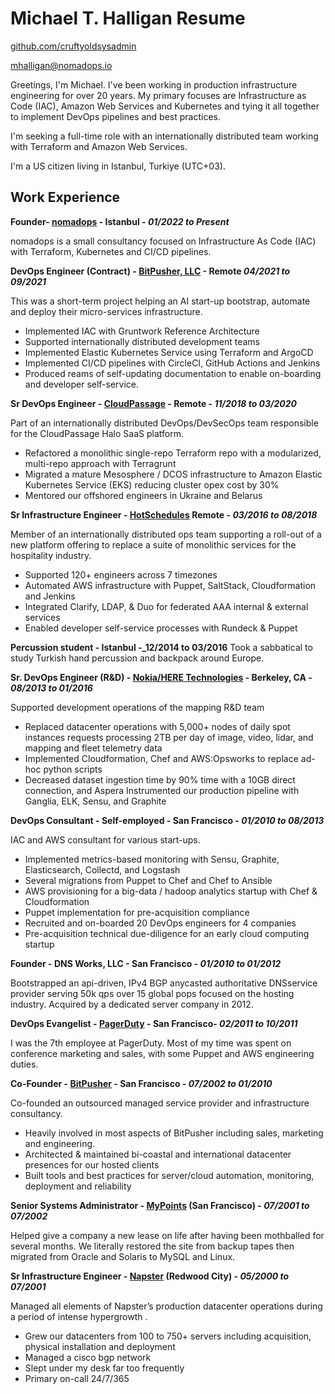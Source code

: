 # Michael T. Halligan Resume

[github.com/cruftyoldsysadmin](https://github.com/cruftyoldsysadmin)

[mhalligan@nomadops.io](mailto:mhalligan@nomadops.io)

Greetings, I'm Michael. I've been working in production infrastructure engineering for over 20 years. My primary focuses are Infrastructure as Code (IAC), Amazon Web Services and Kubernetes and tying it all together to implement DevOps pipelines and best practices.

I'm seeking a full-time role with an internationally distributed team working with Terraform and Amazon Web Services.

I'm a US citizen living in Istanbul, Turkiye (UTC+03).

## Work Experience

**Founder- [nomadops](https://nomadops.io/) - Istanbul - _01/2022 to Present_**

nomadops is a small consultancy focused on Infrastructure As Code (IAC) with Terraform, Kubernetes and CI/CD pipelines.

**DevOps Engineer (Contract) - [BitPusher, LLC](https://bitpusher.com) - Remote _04/2021 to 09/2021_**

This was a short-term project helping an AI start-up bootstrap, automate and deploy their micro-services infrastructure.

* Implemented IAC with Gruntwork Reference Architecture
* Supported internationally distributed development teams
* Implemented Elastic Kubernetes Service using Terraform and ArgoCD
* Implemented CI/CD pipelines with CircleCI, GitHub Actions and Jenkins
* Produced reams of self-updating documentation to enable on-boarding and developer self-service.

**Sr DevOps Engineer - [CloudPassage](https://cloudpassage.com/) - Remote - _11/2018 to 03/2020_**

Part of an internationally distributed DevOps/DevSecOps team responsible for the CloudPassage Halo SaaS platform.

* Refactored a monolithic single-repo Terraform repo with a modularized, multi-repo approach with Terragrunt
* Migrated a mature Mesosphere / DCOS infrastructure to Amazon Elastic Kubernetes Service (EKS) reducing cluster opex cost by 30%
* Mentored our offshored engineers in Ukraine and Belarus

**Sr Infrastructure Engineer - [HotSchedules](https://hotschedules.com/) Remote - _03/2016 to 08/2018_**

Member of an internationally distributed ops team supporting a roll-out of a new platform offering to replace a suite of monolithic services for the hospitality industry.

* Supported 120+ engineers across 7 timezones
* Automated AWS infrastructure with Puppet, SaltStack, Cloudformation and Jenkins
* Integrated Clarify, LDAP, & Duo for federated AAA internal & external services
* Enabled developer self-service processes with Rundeck & Puppet

**Percussion student - Istanbul -_12/2014 to 03/2016**
Took a sabbatical to study Turkish hand percussion and backpack around Europe.

**Sr. DevOps Engineer (R&D) - [Nokia/HERE Technologies](https://here.com/) - Berkeley, CA - _08/2013 to 01/2016_**

Supported development operations of the mapping R&D team 

* Replaced datacenter operations with 5,000+ nodes of daily spot instances requests processing 2TB per day of image, video, lidar, and mapping and fleet telemetry data
* Implemented Cloudformation, Chef and AWS:Opsworks to replace ad-hoc python scripts
* Decreased dataset ingestion time by 90% time with a 10GB direct connection, and Aspera Instrumented our production pipeline with Ganglia, ELK, Sensu, and Graphite

**DevOps Consultant - Self-employed - San Francisco - _01/2010 to 08/2013_**

IAC and AWS consultant for various start-ups.

* Implemented metrics-based monitoring with Sensu, Graphite, Elasticsearch, Collectd, and Logstash
* Several migrations from Puppet to Chef and Chef to Ansible
* AWS provisioning for a big-data / hadoop analytics startup with Chef & Cloudformation
* Puppet implementation for pre-acquisition compliance
* Recruited and on-boarded 20 DevOps engineers for 4 companies
* Pre-acquisition technical due-diligence for an early cloud computing startup

**Founder - DNS Works, LLC - San Francisco - _01/2010 to 01/2012_**

Bootstrapped an api-driven, IPv4 BGP anycasted authoritative DNSservice provider serving 50k qps over 15 global pops focused on the hosting industry. Acquired by a dedicated server company in 2012.

**DevOps Evangelist - [PagerDuty](https://pagerduty.com/) - San Francisco- _02/2011 to 10/2011_**

I was the 7th employee at PagerDuty. Most of my time was spent on conference marketing and sales, with some Puppet and AWS engineering duties.

**Co-Founder - [BitPusher](https://bitpusher.com/) - San Francisco - _07/2002 to 01/2010_**

Co-founded an outsourced managed service provider and infrastructure consultancy.

* Heavily involved in most aspects of BitPusher including sales, marketing and engineering.
* Architected & maintained bi-coastal and international datacenter presences for our hosted clients
* Built tools and best practices for server/cloud automation, monitoring, deployment and reliability

**Senior Systems Administrator - [MyPoints](https://mypoints.com/) (San Francisco) - _07/2001 to 07/2002_**

Helped give a company a new lease on life after having been mothballed for several months. We literally restored the site from backup tapes then migrated from Oracle and Solaris to MySQL and Linux.

**Sr Infrastructure Engineer - [Napster](https://napster.com/) (Redwood City) - _05/2000 to 07/2001_**

Managed all elements of Napster’s production datacenter operations during a period of intense hypergrowth .

* Grew our datacenters from 100 to 750+ servers including acquisition, physical installation and deployment
* Managed a cisco bgp network
* Slept under my desk far too frequently
* Primary on-call 24/7/365
